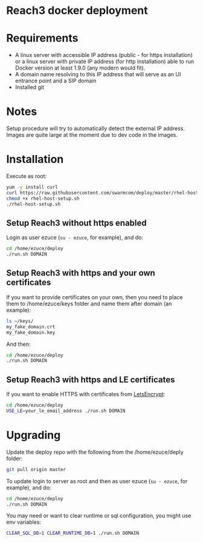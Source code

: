 Reach3 docker deployment
========================

Requirements
============

* A linux server with accessible IP address (public - for https installation) or a linux server with private IP address (for http installation) able to run Docker version at least 1.9.0 (any modern would fit).
* A domain name resolving to this IP address that will serve as an UI entrance point and a SIP domain
* Installed git

Notes
=====

Setup procedure will try to automatically detect the external IP address.
Images are quite large at the moment due to dev code in the images.

Installation
============

Execute as root:

```sh
yum -y install curl
curl https://raw.githubusercontent.com/swarmcom/deploy/master/rhel-host-setup.sh > rhel-host-setup.sh
chmod +x rhel-host-setup.sh
./rhel-host-setup.sh
```

Setup Reach3 without https enabled
----------------------------------

Login as user ezuce (`su - ezuce`, for example), and do:

```sh
cd /home/ezuce/deploy
./run.sh DOMAIN
```

Setup Reach3 with https and your own certificates
-------------------------------------------------

If you want to provide certificates on your own, then you need to place them to /home/ezuce/keys folder and name them after domain (an example):

```sh
ls ~/keys/
my_fake_domain.crt
my_fake_domain.key
```

And then:

```sh
cd /home/ezuce/deploy
./run.sh DOMAIN
```

Setup Reach3 with https and LE certificates
-------------------------------------------

If you want to enable HTTPS with certificates from [LetsEncrypt](https://letsencrypt.org/):

```sh
cd /home/ezuce/deploy
USE_LE=your_le_email_address ./run.sh DOMAIN
```

Upgrading
=========

Update the deploy repo with the following from the /home/ezuce/deply folder:

```sh
git pull origin master
```

To update login to server as root and then as user ezuce (`su - ezuce`, for example), and do:

```sh
cd /home/ezuce/deploy
./run.sh DOMAIN
```

You may need or want to clear runtime or sql configuration, you might use env variables:

```sh
CLEAR_SQL_DB=1 CLEAR_RUNTIME_DB=1 ./run.sh DOMAIN
```

